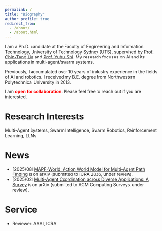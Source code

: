 ```yaml
---
permalink: /
title: "Biography"
author_profile: true
redirect_from:
  - /about/
  - /about.html
---
```


I am a Ph.D. candidate at the Faculty of Engineering and Information Technology, University of Technology Sydney (UTS),
supervised by [Prof. Chin-Teng Lin](https://scholar.google.com/citations?user=nubkF1cAAAAJ) and [Prof. Yuhui Shi](https://scholar.google.com/citations?user=xSvAHWgAAAAJ).
My research focuses on AI and its applications in multi-agent/swarm systems.

Previously, I accumulated over 10 years of industry experience in the fields of AI and robotics.
I received my B.E. degree from Northwestern Polytechnical University in 2013.

I am **<span style="color:red">open for collaboration</span>**. Please feel free to reach out if you are interested.

# Research Interests

Multi-Agent Systems, Swarm Intelligence, Swarm Robotics, Reinforcement Learning, LLMs

# News

- [2025/08] [MAPF-World: Action World Model for Multi-Agent Path Finding](https://arxiv.org/pdf/2508.12087) is on arXiv (submitted to ICRA 2026, under review).
- [2025/02] [Multi-Agent Coordination across Diverse Applications: A Survey](https://arxiv.org/pdf/2502.14743) is on arXiv (submitted to ACM Computing Surveys, under review).

# Service

- Reviewer: AAAI, ICRA
